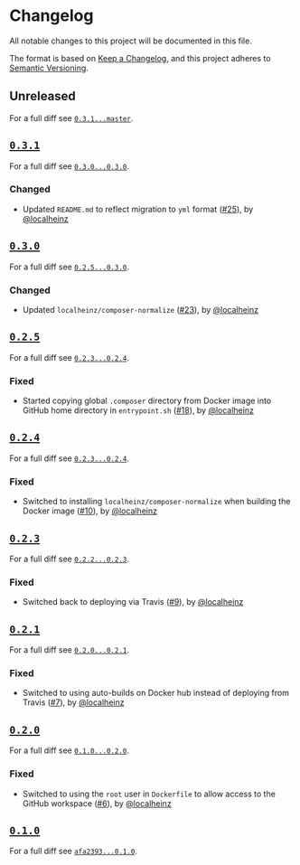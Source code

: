 # Changelog

All notable changes to this project will be documented in this file.

The format is based on [Keep a Changelog](https://keepachangelog.com/en/1.0.0/), and this project adheres to [Semantic Versioning](https://semver.org/spec/v2.0.0.html).

## Unreleased

For a full diff see [`0.3.1...master`](https://github.com/localheinz/composer-normalize-action/compare/0.3.1...master).

## [`0.3.1`](https://github.com/localheinz/composer-normalize-action/releases/tag/0.3.1)

For a full diff see [`0.3.0...0.3.0`](https://github.com/localheinz/composer-normalize-action/compare/0.3.0...0.3.1).

### Changed

* Updated `README.md` to reflect migration to `yml` format ([#25](https://github.com/localheinz/composer-normalize-action/pull/25)), by [@localheinz](https://github.com/localheinz)

## [`0.3.0`](https://github.com/localheinz/composer-normalize-action/releases/tag/0.3.0)

For a full diff see [`0.2.5...0.3.0`](https://github.com/localheinz/composer-normalize-action/compare/0.2.5...0.3.0).

### Changed

* Updated `localheinz/composer-normalize` ([#23](https://github.com/localheinz/composer-normalize-action/pull/23)), by [@localheinz](https://github.com/localheinz)

## [`0.2.5`](https://github.com/localheinz/composer-normalize-action/releases/tag/0.2.5)

For a full diff see [`0.2.3...0.2.4`](https://github.com/localheinz/composer-normalize-action/compare/0.2.4...0.2.5).

### Fixed

* Started copying global `.composer` directory from Docker image into GitHub home directory in `entrypoint.sh` ([#18](https://github.com/localheinz/composer-normalize-action/pull/18)), by [@localheinz](https://github.com/localheinz)

## [`0.2.4`](https://github.com/localheinz/composer-normalize-action/releases/tag/0.2.4)

For a full diff see [`0.2.3...0.2.4`](https://github.com/localheinz/composer-normalize-action/compare/0.2.3...0.2.4).

### Fixed

* Switched to installing `localheinz/composer-normalize` when building the Docker image ([#10](https://github.com/localheinz/composer-normalize-action/pull/10)), by [@localheinz](https://github.com/localheinz)

## [`0.2.3`](https://github.com/localheinz/composer-normalize-action/releases/tag/0.2.3)

For a full diff see [`0.2.2...0.2.3`](https://github.com/localheinz/composer-normalize-action/compare/0.2.2...0.2.3).

### Fixed

* Switched back to deploying via Travis ([#9](https://github.com/localheinz/composer-normalize-action/pull/9)), by [@localheinz](https://github.com/localheinz)

## [`0.2.1`](https://github.com/localheinz/composer-normalize-action/releases/tag/0.2.1)

For a full diff see [`0.2.0...0.2.1`](https://github.com/localheinz/composer-normalize-action/compare/0.2.0...0.2.1).

### Fixed

* Switched to using auto-builds on Docker hub instead of deploying from Travis ([#7](https://github.com/localheinz/composer-normalize-action/pull/7)), by [@localheinz](https://github.com/localheinz)

## [`0.2.0`](https://github.com/localheinz/composer-normalize-action/releases/tag/0.2.0)

For a full diff see [`0.1.0...0.2.0`](https://github.com/localheinz/composer-normalize-action/compare/0.1.0...0.2.0).

### Fixed

* Switched to using the `root` user in `Dockerfile` to allow access to the GitHub workspace ([#6](https://github.com/localheinz/composer-normalize-action/pull/6)), by [@localheinz](https://github.com/localheinz)

## [`0.1.0`](https://github.com/localheinz/composer-normalize-action/releases/tag/0.1.0)

For a full diff see [`afa2393...0.1.0`](https://github.com/localheinz/composer-normalize-action/compare/afa2393...0.1.0).
